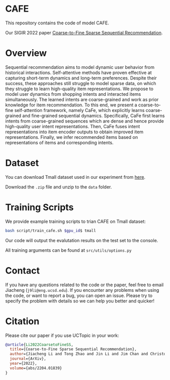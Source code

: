 # CAFE

This repository contains the code of model CAFE.

Our SIGIR 2022 paper [Coarse-to-Fine Sparse Sequential Recommendation](https://arxiv.org/pdf/2204.01839.pdf).

# Overview

Sequential recommendation aims to model dynamic user behavior from historical interactions. Self-attentive methods have proven effective at capturing short-term dynamics and long-term preferences. Despite their success, these approaches still struggle to model sparse data, on which they struggle to learn high-quality item representations. We propose to model user dynamics from shopping intents and interacted items simultaneously. The learned intents are coarse-grained and work as prior knowledge for item recommendation. To this end, we present a coarse-to-fine self-attention framework, namely CaFe, which explicitly learns coarse-grained and fine-grained sequential dynamics. Specifically, CaFe first learns
intents from coarse-grained sequences which are dense and hence provide high-quality user intent representations. Then, CaFe fuses intent representations into item encoder outputs to obtain improved item representations. Finally, we infer recommended items based on representations of items and corresponding intents.

# Dataset
You can download Tmall dataset used in our experiment from [here](https://drive.google.com/file/d/1kdEyYDVAk8gvidwF34kUi3IsiX4tJAbR/view?usp=sharing).

Download the `.zip` file and unzip to the `data` folder.

# Training Scripts

We provide example training scripts to trian CAFE on Tmall dataset:

```bash
bash script/train_cafe.sh $gpu_id$ tmall
```
Our code will output the evalutation results on the test set to the console.

All training arguments can be found at `src/utils/options.py`

# Contact

If you have any questions related to the code or the paper, feel free to email Jiacheng (`j9li@eng.ucsd.edu`). If you encounter any problems when using the code, or want to report a bug, you can open an issue. Please try to specify the problem with details so we can help you better and quicker!

# Citation

Please cite our paper if you use UCTopic in your work:

```bibtex
@article{Li2022CoarsetoFineSS,
  title={Coarse-to-Fine Sparse Sequential Recommendation},
  author={Jiacheng Li and Tong Zhao and Jin Li and Jim Chan and Christos Faloutsos and George Karypis and Soo-Min Pantel and Julian McAuley},
  journal={ArXiv},
  year={2022},
  volume={abs/2204.01839}
}
```
